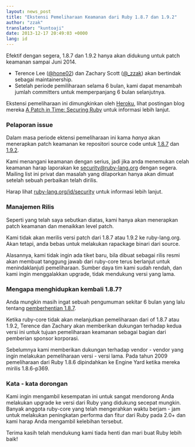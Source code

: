 ```yaml
---
layout: news_post
title: "Ekstensi Pemeliharaan Keamanan dari Ruby 1.8.7 dan 1.9.2"
author: "zzak"
translator: "kuntoaji"
date: 2013-12-17 20:49:03 +0000
lang: id
---
```


Efektif dengan segera, 1.8.7 dan 1.9.2 hanya akan didukung untuk patch keamanan
sampai Juni 2014.

* Terence Lee ([@hone02](https://twitter.com/hone02))
  dan Zachary Scott ([@_zzak](https://twitter.com/_zzak))
  akan bertindak sebagai maintainership.
* Setelah periode pemiliharaan selama 6 bulan, kami dapat menambah jumlah committers untuk memperpanjang
  6 bulan selanjutnya.

Ekstensi pemeliharaan ini dimungkinkan oleh [Heroku][heroku],
lihat postingan blog mereka [A Patch in Time: Securing Ruby][securing-ruby]
untuk informasi lebih lanjut.

### Pelaporan issue

Dalam masa periode ektensi pemeliharaan ini kama _hanya_ akan menerapkan patch keamanan
ke repositori source code untuk [1.8.7][source-187] dan [1.9.2][source-192].

Kami menangani keamanan dengan serius, jadi jika anda menemukan celah keamanan harap laporakan
ke security@ruby-lang.org dengan segera. Mailing list ini privat dan
masalah yang dilaporkan hanya akan dimuat setelah sebuah perbaikan telah dirilis.

Harap lihat [ruby-lang.org/id/security][security-id] untuk informasi lebih lanjut.

### Manajemen Rilis

Seperti yang telah saya sebutkan diatas, kami hanya akan menerapkan patch keamanan
dan menaikkan level patch.

Kami tidak akan merilis versi patch dari 1.8.7 atau 1.9.2 ke ruby-lang.org.
Akan tetapi, anda bebas untuk melakukan rapackage binari dari source.

Alasannya, kami tidak ingin ada tiket baru, bila dibuat sebagai rilis resmi akan membuat
tanggung jawab dari ruby-core terus berlanjut untuk menindaklanjuti pemeliharaan. Sumber daya
tim kami sudah rendah, dan kami ingin menggalakkan upgrade, tidak mendukung
versi yang lama.

### Mengapa menghidupkan kembali 1.8.7?

Anda mungkin masih ingat sebuah pengumuman sekitar 6 bulan yang lalu tentang
[pemberhentian 1.8.7][sunset-187-id].

Ketika ruby-core tidak akan melanjutkan pemeliharaan dari of 1.8.7 atau 1.9.2, Terence
dan Zachary akan memberikan dukungan terhadap kedua versi ini untuk tujuan pemeliharaan keamanan
sebagai bagian dari pemberian sponsor korporasi.

Sebelumnya kami memberikan dukungan terhadap vendor - vendor yang ingin melakukan pemeliharaan
versi - versi lama. Pada tahun 2009 pemeliharaan dari Ruby 1.8.6 dipindahkan ke Engine Yard
ketika mereka mirilis 1.8.6-p369.

### Kata - kata dorongan

Kami ingin mengambil kesempatan ini untuk sangat mendorong Anda melakukan upgrade
ke versi dari Ruby yang didukung secepat mungkin. Banyak anggota ruby-core yang telah
mengerahkan waktu berjam - jam untuk melakukan peningkatan performa dan fitur dari Ruby pada 2.0+ dan
kami harap Anda mengambil kelebihan tersebut.

Terima kasih telah mendukung kami tiada henti dan mari buat Ruby lebih baik!


[heroku]:        http://heroku.com/
[securing-ruby]: https://blog.heroku.com/archives/2013/12/5/a_patch_in_time_securing_ruby/
[source-187]:    https://bugs.ruby-lang.org/projects/ruby-187/repository
[source-192]:    https://bugs.ruby-lang.org/projects/ruby-192/repository
[security-id]:   https://www.ruby-lang.org/id/security/
[sunset-187-id]: https://www.ruby-lang.org/id/news/2013/06/30/we-retire-1-8-7/

